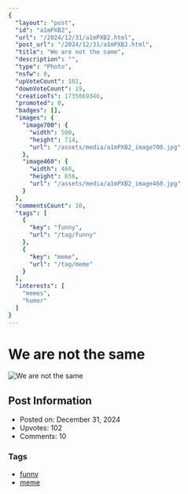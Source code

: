 ```yaml
---
{
  "layout": "post",
  "id": "a1mPXB2",
  "url": "/2024/12/31/a1mPXB2.html",
  "post_url": "/2024/12/31/a1mPXB2.html",
  "title": "We are not the same",
  "description": "",
  "type": "Photo",
  "nsfw": 0,
  "upVoteCount": 102,
  "downVoteCount": 19,
  "creationTs": 1735669346,
  "promoted": 0,
  "badges": [],
  "images": {
    "image700": {
      "width": 500,
      "height": 714,
      "url": "/assets/media/a1mPXB2_image700.jpg"
    },
    "image460": {
      "width": 460,
      "height": 656,
      "url": "/assets/media/a1mPXB2_image460.jpg"
    }
  },
  "commentsCount": 10,
  "tags": [
    {
      "key": "funny",
      "url": "/tag/funny"
    },
    {
      "key": "meme",
      "url": "/tag/meme"
    }
  ],
  "interests": [
    "memes",
    "humor"
  ]
}
---
```


# We are not the same

![We are not the same](/assets/media/a1mPXB2_image700.jpg)

## Post Information

- Posted on: December 31, 2024
- Upvotes: 102
- Comments: 10

### Tags

- [funny](/tag/funny)
- [meme](/tag/meme)
